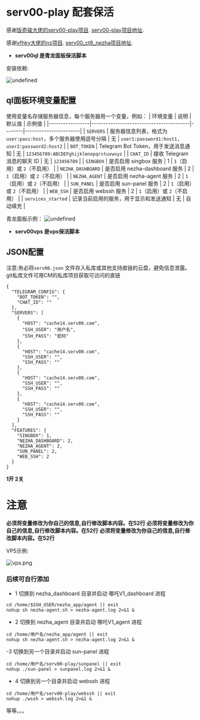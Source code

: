 # serv00-play 配套保活

感谢[饭奇骏大佬的serv00-play项目](https://github.com/frankiejun).  [serv00-play项目地址](https://github.com/frankiejun/serv00-play).

感谢[vfhky大佬的nz项目](https://github.com/vfhky).    [serv00_ct8_nezha项目地址](https://github.com/vfhky/serv00_ct8_nezha).
- **serv00ql 是青龙面板保活脚本**


安装依赖:

![undefined](https://jpg.jzccc.us.kg/api/cfile/AgACAgUAAxkDAAMRZ2bQVnmN3Z_WgLItlwdkKobOfjAAAkHCMRv26zhXVr8iewLtpP4BAAMCAAN4AAM2BA)

## ql面板环境变量配置
使用变量名存储服务器信息，每个服务器用一个变量，例如：
| 环境变量        | 说明                                      | 默认值 | 示例值                |
|-----------------|-----------------------------------------|--------|-----------------------|
| `SERVERS`       | 服务器信息列表，格式为 `user:pass:host`，多个服务器使用逗号分隔 | 无     | `user1:password1:host1, user2:password2:host2` |
| `BOT_TOKEN`     | Telegram Bot Token，用于发送消息通知     | 无     | `123456789:ABCDEFghijklmnopqrstuvwxyz` |
| `CHAT_ID`       | 接收 Telegram 消息的聊天 ID             | 无     | `123456789`           |
| `SINGBOX`       | 是否启用 singbox 服务                    | 1      | `1`（启用）或 `2`（不启用） |
| `NEZHA_DASHBOARD` | 是否启用 nezha-dashboard 服务            | 2      | `1`（启用）或 `2`（不启用） |
| `NEZHA_AGENT`   | 是否启用 nezha-agent 服务               | 2      | `1`（启用）或 `2`（不启用） |
| `SUN_PANEL`     | 是否启用 sun-panel 服务                  | 2      | `1`（启用）或 `2`（不启用） |
| `WEB_SSH`       | 是否启用 webssh 服务                     | 2      | `1`（启用）或 `2`（不启用） |
| `services_started` | 记录当前启用的服务，用于显示和发送通知 | 无     | 自动填充              |


青龙面板示例：
![undefined](https://jpg.jzccc.us.kg/api/cfile/AgACAgUAAxkDAAMSZ2bRUg3zy1IQvmG98Z4EZls4VjIAAkPCMRv26zhXWE9Dy0_GKO4BAAMCAAN5AAM2BA)

- **serv00vps 是vps保活脚本**
## JSON配置
注意:务必将`serv00.json` 文件存入私库或其他支持直链的云盘，避免信息泄露。git私库文件可用CM的私库项目获取可访问的直链
```
{
  "TELEGRAM_CONFIG": {
    "BOT_TOKEN": "",
    "CHAT_ID": ""
  },
  "SERVERS": [
    {
      "HOST": "cache14.serv00.com",
      "SSH_USER": "用户名",
      "SSH_PASS": "密码"
    },
    {
      "HOST": "cache14.serv00.com",
      "SSH_USER": "",
      "SSH_PASS": ""
    },
    {
      "HOST": "cache14.serv00.com",
      "SSH_USER": "",
      "SSH_PASS": ""
    },
    {
      "HOST": "cache14.serv00.com",
      "SSH_USER": "",
      "SSH_PASS": ""
    }
  ],
  "FEATURES": {
    "SINGBOX": 1,
    "NEZHA_DASHBOARD": 2,
    "NEZHA_AGENT": 2,
    "SUN_PANEL": 2,
    "WEB_SSH": 2
  }
}
```
**1开 2关**
# 注意
**必须将变量修改为你自己的信息,自行修改脚本内容。在52行** 
**必须将变量修改为你自己的信息,自行修改脚本内容。在52行**
**必须将变量修改为你自己的信息,自行修改脚本内容。在52行**


VPS示例:

![vps.png](https://jpg.jzccc.us.kg/api/cfile/AgACAgUAAxkDAAMUZ2bTXlVnF71cIaegnjd7pW_ofZ0AAkjCMRv26zhX3prNP-eOWCYBAAMCAAN4AAM2BA)


### 后续可自行添加 
- 1 切换到 nezha_dashboard 目录并启动 哪吒V1_dashboard 进程

```
cd /home/$SSH_USER/nezha_app/agent || exit
nohup sh nezha-agent.sh > nezha-agent.log 2>&1 &
```
- 2 切换到 nezha_agent 目录并启动 哪吒V1_agent 进程
```
cd /home/用户名/nezha_app/agent || exit
nohup sh nezha-agent.sh > nezha-agent.log 2>&1 &
```
-3 切换到另一个目录并启动 sun-panel 进程
```
cd /home/用户名/serv00-play/sunpanel || exit
nohup ./sun-panel > sunpanel.log 2>&1 &
```
- 4 切换到另一个目录并启动 webssh 进程
```
cd /home/用户名/serv00-play/webssh || exit
nohup ./wssh > webssh.log 2>&1 &
```
等等。。。  
